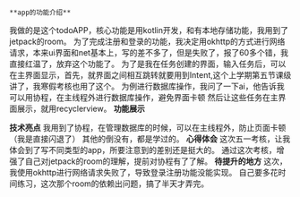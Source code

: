 
                                                                                              **app的功能介绍**
我做的是这个todoAPP，核心功能是用kotlin开发，和有本地存储功能，我用到了jetpack的room。
为了完成注册和登录的功能，我决定用okhttp的方式进行网络请求，本来ui界面和net基本上，写的差不多了，但是失败了，报了60多个错，我直接红温了，放弃这个功能了。
为了是我在任务创建的界面，输入任务后，可以在主界面显示，首先，就界面之间相互跳转就要用到Intent,这个上学期第五节课级讲了，我寒假考核也用了这个。
为例进行数据库操作，我问了一下ai，他告诉我可以用协程，在主线程外进行数据库操作，避免界面卡顿
然后让这些任务在主界面展示，就用recyclerview。
                                                                                               **功能展示**









**技术亮点**
我用到了协程，在管理数据库的时候，可以在主线程外，防止页面卡顿（我是直接闪退了）
其他的倒没有，都是学过的。
**心得体会**
这次五一考核，让我体会到了写不同类型的app，所要注意到的差别还是挺大的。
通过这次考核，增强了自己对jetpack的room的理解，提前对协程有了了解。
**待提升的地方**
这次，我使用okhttp进行网络请求失败了，导致登录注册功能没能实现。
自己要多花时间练习，这次那个room的依赖出问题，搞了半天才弄完。
